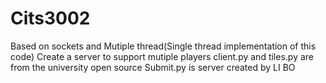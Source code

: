 # Cits3002
 Based on sockets and Mutiple thread(Single thread implementation of this code)
 Create a server to support mutiple players 
 client.py and tiles.py are from the university open source 
 Submit.py is server created by LI BO
